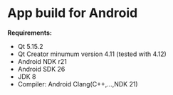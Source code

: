 # **App build for Android**
**Requirements:**
*  Qt 5.15.2
*  Qt Creator minumum version 4.11 (tested with 4.12)
*  Android NDK r21
*  Android SDK 26
*  JDK 8
*  Compiler: Android Clang(C++,...,NDK 21)